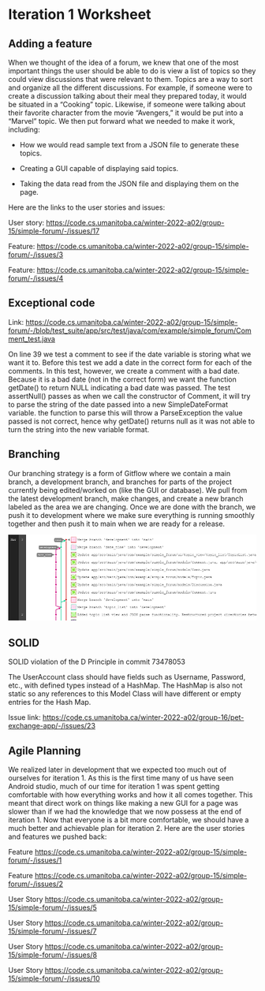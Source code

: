 Iteration 1 Worksheet
=====================

Adding a feature
-----------------

When we thought of the idea of a forum, we knew that one of the most important things the user should be able to do is view a list of topics so they could view discussions that were relevant to them. Topics are a way to sort and organize all the different discussions. For example, if someone were to create a discussion talking about their meal they prepared today, it would be situated in a “Cooking” topic. Likewise, if someone were talking about their favorite character from the movie “Avengers,” it would be put into a “Marvel” topic. We then put forward what we needed to make it work, including: 

- How we would read sample text from a JSON file to generate these topics.  

- Creating a GUI capable of displaying said topics. 

- Taking the data read from the JSON file and displaying them on the page. 

 

Here are the links to the user stories and issues: 

User story: https://code.cs.umanitoba.ca/winter-2022-a02/group-15/simple-forum/-/issues/17 

Feature: https://code.cs.umanitoba.ca/winter-2022-a02/group-15/simple-forum/-/issues/3 

Feature: https://code.cs.umanitoba.ca/winter-2022-a02/group-15/simple-forum/-/issues/4


Exceptional code
----------------

Link: https://code.cs.umanitoba.ca/winter-2022-a02/group-15/simple-forum/-/blob/test_suite/app/src/test/java/com/example/simple_forum/Comment_test.java

On line 39 we test a comment to see if the date variable is storing what we want it to. Before this test we add a date in the correct form for each of the comments. In this test, however, we create a comment with a bad date. Because it is a bad date (not in the correct form) we want the function getDate() to return NULL indicating a bad date was passed. The test assertNull() passes as when we call the constructor of Comment, it will try to parse the string of the date passed into a new SimpleDateFormat variable. the function to parse this will throw a ParseException the value passed is not correct, hence why getDate() returns null as it was not able to turn the string into the new variable format. 


Branching
----------

Our branching strategy is a form of Gitflow where we contain a main branch, a development branch, and branches for parts of the project currently being edited/worked on (like the GUI or database). We pull from the latest development branch, make changes, and create a new branch labeled as the area we are changing. Once we are done with the branch, we push it to development where we make sure everything is running smoothly together and then push it to main when we are ready for a release. 

![alt text](graph.png)



SOLID
-----

SOLID violation of the D Principle in commit 73478053  

The UserAccount class should have fields such as Username, Password, etc., with defined types instead of a HashMap. The HashMap is also not static so any references to this Model Class will have different or empty entries for the Hash Map. 

Issue link: https://code.cs.umanitoba.ca/winter-2022-a02/group-16/pet-exchange-app/-/issues/23 


Agile Planning
--------------

We realized later in development that we expected too much out of ourselves for iteration 1. As this is the first time many of us have seen Android studio, much of our time for iteration 1 was spent getting comfortable with how everything works and how it all comes together. This meant that direct work on things like making a new GUI for a page was slower than if we had the knowledge that we now possess at the end of iteration 1. Now that everyone is a bit more comfortable, we should have a much better and achievable plan for iteration 2. Here are the user stories and features we pushed back: 

Feature https://code.cs.umanitoba.ca/winter-2022-a02/group-15/simple-forum/-/issues/1 

Feature https://code.cs.umanitoba.ca/winter-2022-a02/group-15/simple-forum/-/issues/2 

User Story https://code.cs.umanitoba.ca/winter-2022-a02/group-15/simple-forum/-/issues/5 

User Story https://code.cs.umanitoba.ca/winter-2022-a02/group-15/simple-forum/-/issues/7 

User Story https://code.cs.umanitoba.ca/winter-2022-a02/group-15/simple-forum/-/issues/8 

User Story https://code.cs.umanitoba.ca/winter-2022-a02/group-15/simple-forum/-/issues/10 
